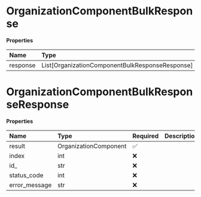 # OrganizationComponentBulkResponse

**Properties**

| Name     | Type                                            | Required | Description |
| :------- | :---------------------------------------------- | :------- | :---------- |
| response | List[OrganizationComponentBulkResponseResponse] | ❌       |             |

# OrganizationComponentBulkResponseResponse

**Properties**

| Name          | Type                  | Required | Description |
| :------------ | :-------------------- | :------- | :---------- |
| result        | OrganizationComponent | ✅       |             |
| index         | int                   | ❌       |             |
| id\_          | str                   | ❌       |             |
| status_code   | int                   | ❌       |             |
| error_message | str                   | ❌       |             |

